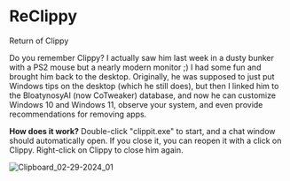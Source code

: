# ReClippy
Return of Clippy

Do you remember Clippy? I actually saw him last week in a dusty bunker with a PS2 mouse but a nearly modern monitor ;)  I had some fun and brought him back to the desktop. Originally, he was supposed to just put Windows tips on the desktop (which he still does), but then I linked him to the BloatynosyAI (now CoTweaker) database, and now he can customize Windows 10 and Windows 11, observe your system, and even provide recommendations for removing apps. 

**How does it work?**
Double-click "clippit.exe" to start, and a chat window should automatically open. If you close it, you can reopen it with a click on Clippy. Right-click on Clippy to close him again.

![Clipboard_02-29-2024_01](https://github.com/builtbybel/ReClippy/assets/57478606/df552b3b-8cee-4af0-b575-22232e18972b)
